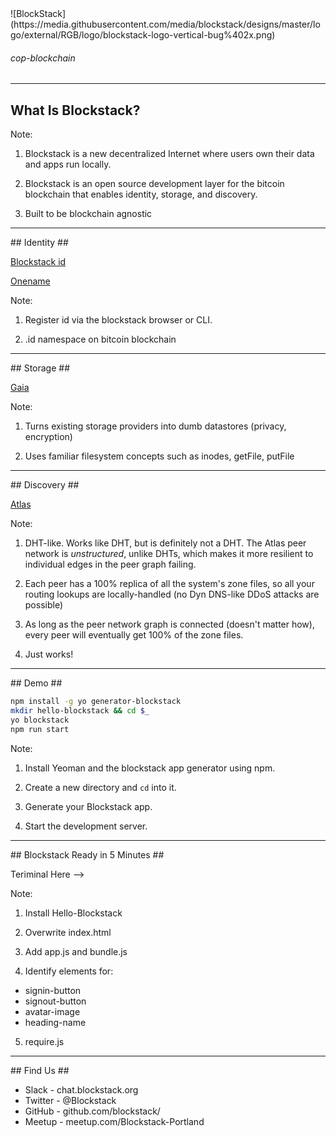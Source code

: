 <section data-background="white">
![BlockStack](https://media.githubusercontent.com/media/blockstack/designs/master/logo/external/RGB/logo/blockstack-logo-vertical-bug%402x.png)


###### cop-blockchain

---

<section data-background="#270f34">

## What Is Blockstack? ##


Note:
1) Blockstack is a new decentralized Internet where users own their data and apps run locally.

2) Blockstack is an open source development layer for the bitcoin blockchain that enables identity, storage, and discovery.

3) Built to be blockchain agnostic

---

<section data-background="#270f34">
## Identity ##

[Blockstack id](https://blockstack.org/posts/blockchain-identity)

[Onename](https://onename.com)

Note:
1) Register id via the blockstack browser or CLI.

2) .id namespace on bitcoin blockchain

---

<section data-background="#270f34">
## Storage ##

[Gaia](https://github.com/blockstack/blockstack-core/blob/rc-0.14.2/docs/gaia.md)

Note:
1) Turns existing storage providers into dumb datastores (privacy, encryption)

2) Uses familiar filesystem concepts such as inodes, getFile, putFile

---

<section data-background="#270f34">
## Discovery ##

[Atlas](https://blockstack.org/whitepaper.pdf)

Note:
1) DHT-like. Works like DHT, but is definitely not a DHT.  The Atlas peer network is _unstructured_, unlike DHTs, which makes it more resilient to individual edges in the peer graph failing.

2) Each peer has a 100% replica of all the system's zone files, so all your routing lookups are locally-handled (no Dyn DNS-like DDoS attacks are possible)

3) As long as the peer network graph is connected (doesn't matter how), every peer will eventually get 100% of the zone files.  

4) Just works!

---

<section data-background="#270f34">
## Demo ##

```bash
npm install -g yo generator-blockstack
mkdir hello-blockstack && cd $_
yo blockstack
npm run start
```

Note:

1) Install Yeoman and the blockstack app generator using npm.

2) Create a new directory and `cd` into it.

3) Generate your Blockstack app.

4) Start the development server.

---

<section data-background="#270f34">
## Blockstack Ready in 5 Minutes ##

Teriminal Here -->

Note:

1) Install Hello-Blockstack

2) Overwrite index.html

3) Add app.js and bundle.js

4) Identify elements for:
  * signin-button
  * signout-button
  * avatar-image
  * heading-name
  
5) require.js

---

<section data-background="#270f34">
## Find Us ##

* Slack - chat.blockstack.org
* Twitter - <i class="fa fa-twitter" aria-hidden="true"></i>@Blockstack
* GitHub - github.com/blockstack/
* Meetup - meetup.com/Blockstack-Portland
